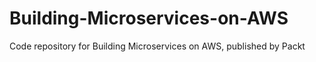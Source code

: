 # Building-Microservices-on-AWS
Code repository for Building Microservices on AWS, published by Packt
